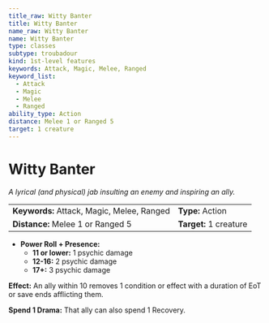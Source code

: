 ```yaml
---
title_raw: Witty Banter
title: Witty Banter
name_raw: Witty Banter
name: Witty Banter
type: classes
subtype: troubadour
kind: 1st-level features
keywords: Attack, Magic, Melee, Ranged
keyword_list:
  - Attack
  - Magic
  - Melee
  - Ranged
ability_type: Action
distance: Melee 1 or Ranged 5
target: 1 creature
---
```


# Witty Banter

*A lyrical (and physical) jab insulting an enemy and inspiring an ally.*

|                                            |                        |
| :----------------------------------------- | :--------------------- |
| **Keywords:** Attack, Magic, Melee, Ranged | **Type:** Action       |
| **Distance:** Melee 1 or Ranged 5          | **Target:** 1 creature |

- **Power Roll + Presence:**
    - **11 or lower:** 1 psychic damage
    - **12-16:** 2 psychic damage
    - **17+:** 3 psychic damage

**Effect:** An ally within 10 removes 1 condition or effect with a duration of EoT or save ends afflicting them.

**Spend 1 Drama:** That ally can also spend 1 Recovery.
